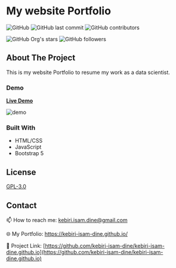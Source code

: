 # My website Portfolio

![GitHub](https://img.shields.io/github/license/kebiri-isam-dine/kebiri-isam-dine.github.io?color=g&style=for-the-badge)
![GitHub last commit](https://img.shields.io/github/last-commit/kebiri-isam-dine/kebiri-isam-dine.github.io?color=red&style=for-the-badge)
![GitHub contributors](https://img.shields.io/github/contributors/kebiri-isam-dine/kebiri-isam-dine.github.io?color=yellow&style=for-the-badge)

![GitHub Org's stars](https://img.shields.io/github/stars/kebiri-isam-dine?style=social)
![GitHub followers](https://img.shields.io/github/followers/kebiri-isam-dine?style=social)




## About The Project

This is my website Portfolio to resume my work as a data scientist.


### Demo
**[Live Demo](https://kebiri-isam-dine.github.io)**

<img src="./assets/img/gif/demo.gif" alt="demo">

### Built With

* HTML/CSS
* JavaScript
* Bootstrap 5



## License

[GPL-3.0](https://choosealicense.com/licenses/gpl-3.0/)

## Contact

📫 How to reach me: kebiri.isam.dine@gmail.com

🌐 My Portfolio: <https://kebiri-isam-dine.github.io/>

🔗 Project Link: [https://github.com/kebiri-isam-dine/kebiri-isam-dine.github.io](https://github.com/kebiri-isam-dine/kebiri-isam-dine.github.io)

